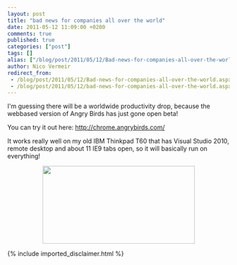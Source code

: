 ```yaml
---
layout: post
title: "bad news for companies all over the world"
date: 2011-05-12 11:09:00 +0200
comments: true
published: true
categories: ["post"]
tags: []
alias: ["/blog/post/2011/05/12/Bad-news-for-companies-all-over-the-world.aspx", "/blog/post/2011/05/12/bad-news-for-companies-all-over-the-world.aspx"]
author: Nico Vermeir
redirect_from:
 - /blog/post/2011/05/12/Bad-news-for-companies-all-over-the-world.aspx
 - /blog/post/2011/05/12/bad-news-for-companies-all-over-the-world.aspx
---
```

<p>I'm guessing there will be a worldwide productivity drop, because the webbased version of Angry Birds has just gone open beta!</p>
<p>You can try it out here: <a href="http://chrome.angrybirds.com/">http://chrome.angrybirds.com/</a></p>
<p>It works really well on my old IBM Thinkpad T60 that has Visual Studio 2010, remote desktop and about 11 IE9 tabs open, so it will basically run on everything!</p>
<p><img style="margin-right: auto; margin-left: auto; display: block;" src="http://www.billrusnak.ca/wp-content/uploads/2011/01/angry-birds.png" alt="" width="345" height="176" /></p>
{% include imported_disclaimer.html %}
